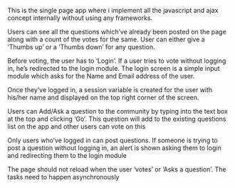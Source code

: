 This is the single page app where i implement all the javascript and ajax concept internally without using any frameworks.

Users can see all the questions which’ve already been posted on the page along with a count of the votes for the same. User can either give a ‘Thumbs up’ or a ‘Thumbs down’ for any question.

Before voting, the user has to ‘Login’. If a user tries to vote without logging in, he’s redirected to the login module. The login screen is a simple input module which asks for the Name and Email address of the user.

Once they’ve logged in, a session variable is created for the user with his/her name and displayed on the top right corner of the screen.

Users can Add/Ask a question to the community by typing into the text box at the top and clicking ‘Go’. This question will add to the existing questions list on the app and other users can vote on this

Only users who’ve logged in can post questions. If someone is trying to post a question without logging in, an alert is shown asking them to login and redirecting them to the login module

The page should not reload when the user ‘votes’ or ‘Asks a question’. The tasks need to happen asynchronously
